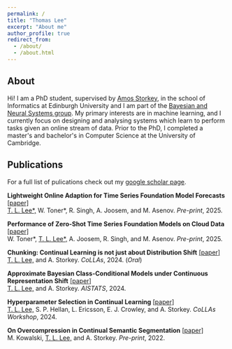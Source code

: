 ```yaml
---
permalink: /
title: "Thomas Lee"
excerpt: "About me"
author_profile: true
redirect_from: 
  - /about/
  - /about.html
---
```


## About

Hi! I am a PhD student, supervised by [Amos Storkey](https://homepages.inf.ed.ac.uk/amos/), in the school of Informatics at Edinburgh University and I am part of the [Bayesian and Neural Systems group](https://www.bayeswatch.com/). My primary interests are in machine learning, and I currently focus on designing and analysing systems which learn to perform tasks given an online stream of data. Prior to the PhD, I completed a master's and bachelor's in Computer Science at the University of Cambridge.  

## Publications

For a full list of pulications check out my [google scholar page](https://scholar.google.com/citations?user=pRcPv_cAAAAJ&hl=en).

**Lightweight Online Adaption for Time Series Foundation Model Forecasts** [[paper]](https://arxiv.org/abs/2502.12920) \
<u>T. L. Lee*,</u> W. Toner*, R. Singh, A. Joosem, and M. Asenov. *Pre-print*, 2025.

**Performance of Zero-Shot Time Series Foundation Models on Cloud Data** [[paper]](https://arxiv.org/abs/2502.12944) \
W. Toner*, <u>T. L. Lee*,</u> A. Joosem, R. Singh, and M. Asenov. *Pre-print*, 2025.

**Chunking: Continual Learning is not just about Distribution Shift** [[paper]](https://arxiv.org/abs/2310.02206) \
<u>T. L. Lee,</u> and A. Storkey. *CoLLAs*, 2024. (*Oral*) 

**Approximate Bayesian Class-Conditional Models under Continuous Representation Shift** [[paper]](https://arxiv.org/abs/2305.19076) \
<u>T. L. Lee,</u> and A. Storkey. *AISTATS*, 2024.

**Hyperparameter Selection in Continual Learning** [[paper]](https://arxiv.org/abs/2404.06466)  \
<u>T. L. Lee,</u> S. P. Hellan, L. Ericsson, E. J. Crowley, and A. Storkey. *CoLLAs Workshop*, 2024.

**On Overcompression in Continual Semantic Segmentation** [[paper]](https://openreview.net/pdf?id=k_XHLBD4qPO) \
M. Kowalski, <u>T. L. Lee,</u> and A. Storkey. *Pre-print*, 2022.
